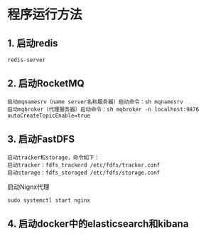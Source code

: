 # 程序运行方法

## 1. 启动redis

```
redis-server
```



## 2. 启动RocketMQ

```
启动mqnamesrv（name server名称服务器）启动命令：sh mqnamesrv
启动mqbroker（代理服务器）启动命令：sh mqbroker -n localhost:9876 autoCreateTopicEnable=true
```

## 3. 启动FastDFS

```
启动tracker和storage，命令如下：
启动tracker：fdfs_trackerd /etc/fdfs/tracker.conf
启动storage：fdfs_storaged /etc/fdfs/storage.conf
```

启动Nignx代理

```
sudo systemctl start nginx
```

## 4. 启动docker中的elasticsearch和kibana
